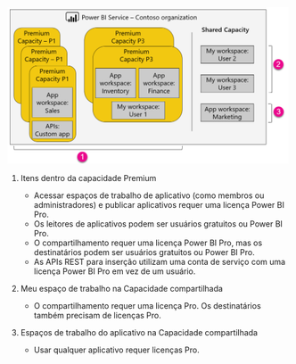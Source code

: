 ![](media/powerbi-premium-illustration/premium-chart.png "Ilustração do Power BI Premium")

1. Itens dentro da capacidade Premium
   
   * Acessar espaços de trabalho de aplicativo (como membros ou administradores) e publicar aplicativos requer uma licença Power BI Pro.
   * Os leitores de aplicativos podem ser usuários gratuitos ou Power BI Pro.
   * O compartilhamento requer uma licença Power BI Pro, mas os destinatários podem ser usuários gratuitos ou Power BI Pro.
   * As APIs REST para inserção utilizam uma conta de serviço com uma licença Power BI Pro em vez de um usuário.
2. Meu espaço de trabalho na Capacidade compartilhada
   
   * O compartilhamento requer uma licença Pro. Os destinatários também precisam de licenças Pro.
3. Espaços de trabalho do aplicativo na Capacidade compartilhada
   
   * Usar qualquer aplicativo requer licenças Pro.

